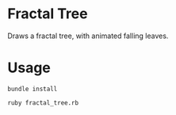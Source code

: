 # Fractal Tree
Draws a fractal tree, with animated falling leaves.

# Usage
`bundle install`

`ruby fractal_tree.rb`
